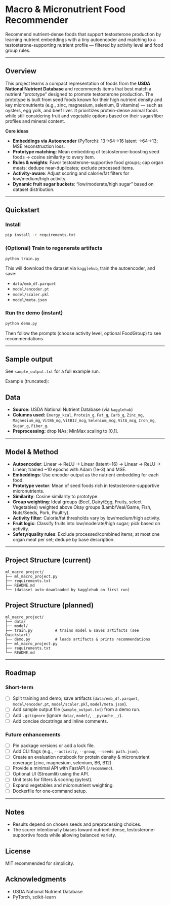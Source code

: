 # Macro & Micronutrient Food Recommender

Recommend nutrient-dense foods that support testosterone production by learning nutrient embeddings with a tiny autoencoder and matching to a testosterone-supporting nutrient profile — filtered by activity level and food group rules.

---

## Overview

This project learns a compact representation of foods from the **USDA National Nutrient Database** and recommends items that best match a nutrient “prototype” designed to promote testosterone production. The prototype is built from seed foods known for their high nutrient density and key micronutrients (e.g., zinc, magnesium, selenium, B vitamins) — such as oysters, egg yolk, and beef liver. It prioritizes protein-dense animal foods while still considering fruit and vegetable options based on their sugar/fiber profiles and mineral content.

**Core ideas**

* **Embeddings via Autoencoder** (PyTorch): 13→64→16 latent →64→13; MSE reconstruction loss.
* **Prototype matching**: Mean embedding of testosterone-boosting seed foods → cosine similarity to every item.
* **Rules & weights**: Favor testosterone-supportive food groups; cap organ meats; dedupe near-duplicates; exclude processed items.
* **Activity-aware**: Adjust scoring and calorie/fat filters for low/medium/high activity.
* **Dynamic fruit sugar buckets**: “low/moderate/high sugar” based on dataset distribution.

---

## Quickstart

### Install

```bash
pip install -r requirements.txt
```

### (Optional) Train to regenerate artifacts

```bash
python train.py
```

This will download the dataset via `kagglehub`, train the autoencoder, and save:

* `data/emb_df.parquet`
* `model/encoder.pt`
* `model/scaler.pkl`
* `model/meta.json`

### Run the demo (instant)

```bash
python demo.py
```

Then follow the prompts (choose activity level, optional FoodGroup) to see recommendations.

---


## Sample output
See `sample_output.txt` for a full example run.

Example (truncated):

## Data

* **Source:** USDA National Nutrient Database (via `kagglehub`)
* **Columns used:** `Energy_kcal`, `Protein_g`, `Fat_g`, `Carb_g`, `Zinc_mg`, `Magnesium_mg`, `VitB6_mg`, `VitB12_mcg`, `Selenium_mcg`, `VitA_mcg`, `Iron_mg`, `Sugar_g`, `Fiber_g`.
* **Preprocessing:** drop NAs; MinMax scaling to \[0,1].

---

## Model & Method

* **Autoencoder**: Linear → ReLU → Linear (latent=16) → Linear → ReLU → Linear; trained \~10 epochs with Adam (1e-3) and MSE.
* **Embeddings**: Use encoder output as the nutrient embedding for each food.
* **Prototype vector**: Mean of seed foods rich in testosterone-supportive micronutrients.
* **Similarity**: Cosine similarity to prototype.
* **Group weighting**: Ideal groups (Beef, Dairy/Egg, Fruits, select Vegetables) weighted above Okay groups (Lamb/Veal/Game, Fish, Nuts/Seeds, Pork, Poultry).
* **Activity filter**: Calorie/fat thresholds vary by low/medium/high activity.
* **Fruit logic**: Classify fruits into low/moderate/high sugar; pick based on activity.
* **Safety/quality rules**: Exclude processed/combined items; at most one organ meat per set; dedupe by base description.

---

## Project Structure (current)

```
ml_macro_project/
├── ml_macro_project.py
├── requirements.txt
├── README.md
└── (dataset auto-downloaded by kagglehub on first run)
```

## Project Structure (planned)

```
ml_macro_project/
├── data/
├── model/
├── train.py          # trains model & saves artifacts (see Quickstart)
├── demo.py           # loads artifacts & prints recommendations
├── ml_macro_project.py
├── requirements.txt
└── README.md
```

---

## Roadmap

### Short‑term

* [ ] Split training and demo; save artifacts (`data/emb_df.parquet`, `model/encoder.pt`, `model/scaler.pkl`, `model/meta.json`).
* [ ] Add sample output file (`sample_output.txt`) from a demo run.
* [ ] Add `.gitignore` (ignore `data/`, `model/`, `__pycache__/`).
* [ ] Add concise docstrings and inline comments.

### Future enhancements

* [ ] Pin package versions or add a lock file.
* [ ] Add CLI flags (e.g., `--activity`, `--group`, `--seeds path.json`).
* [ ] Create an evaluation notebook for protein density & micronutrient coverage (zinc, magnesium, selenium, B6, B12).
* [ ] Provide a minimal API with FastAPI (`/recommend`).
* [ ] Optional UI (Streamlit) using the API.
* [ ] Unit tests for filters & scoring (pytest).
* [ ] Expand vegetables and micronutrient weighting.
* [ ] Dockerfile for one‑command setup.

---

## Notes

* Results depend on chosen seeds and preprocessing choices.
* The scorer intentionally biases toward nutrient-dense, testosterone-supportive foods while allowing balanced variety.

## License

MIT recommended for simplicity.

## Acknowledgments

* USDA National Nutrient Database
* PyTorch, scikit-learn
